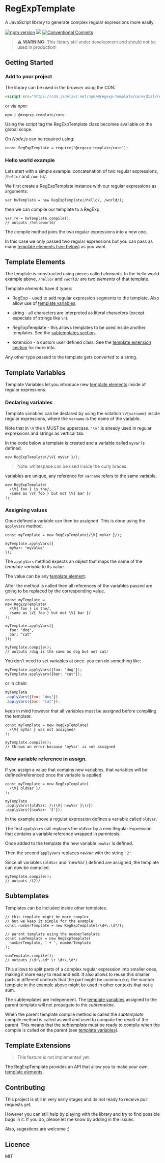 # RegExpTemplate
A JavaScript library to generate complex regular expressions more easily.

<!-- Badges -->
[![npm version](https://badge.fury.io/js/%40regexp-template%2Fcore.svg)](https://badge.fury.io/js/%40regexp-template%2Fcore)
[![](https://data.jsdelivr.com/v1/package/npm/@regexp-template/core/badge)](https://www.jsdelivr.com/package/npm/@regexp-template/core)
[![Conventional Commits](https://img.shields.io/badge/Conventional%20Commits-1.0.0-yellow.svg)](https://conventionalcommits.org)
<!-- End Badges -->


> :warning: **WARNING:** This library still under development and should not be used in production!


## Getting Started

### Add to your project
The library can be used in the browser using the CDN:
```HTML
<script src="https://cdn.jsdelivr.net/npm/@regexp-template/core/dist/regexp-template.min.js"></script>
```

or via _npm_:
```sh
npm i @regexp-template/core
```

Using the script tag the RegExpTemplate class becomes available on the global scope.

On _Node.js_ can be required using:
```JS
const RegExpTemplate = require('@regexp-template/core');
```

### Hello world example
Lets start with a simple example: concatenation of two regular expressions, `/hello/` and `/world/`.

We first create a RegExpTemplate instance with our regular expressions as arguments:
```JS
var hwTemplate = new RegExpTemplate(/hello/, /world/);
```

then we can compile our template to a RegExp:
```JS
var re = hwTemplate.compile();
// outputs /helloworld/
```

The compile method joins the two regular expressions into a new one.

In this case we only passed two regular expressions but you can pass as many [template elements (see below)](#Template-Elements) as you want.



## Template Elements
The template is constructed using pieces called _elements_.
In the hello world example above, `/hello/` and `/world/` are two _elements_ of that template.

Template _elements_ have 4 types:
- RegExp - used to add regular expression segments to the template. Also allow use of [template variables](#Template-Variables).
- string - all characters are interpreted as literal characters (except especials of strings like `\n`).

- RegExpTemplate - this allows templates to be used inside another templates. See the [subtemplates section](#Subtemplates).
- extension - a custom user defined class. See the [template extension section](#Template-Extensions) for more info.

Any other type passed to the template gets converted to a string.



## Template Variables
Template Variables let you introduce new [template elements](#Template-Elements) inside of regular expressions.

### Declaring variables
Template variables can be declared by using the notation `\V{varname}` inside regular expressions, where the `varname` is the name of the variable.


Note that in `\V` the `V` MUST be uppercase. `'\v'` is already used in regular expressions and strings as vertical tab.

In the code below a template is created and a variable called `myVar` is defined.

```JS
new RegExpTemplate(/\V{ myVar }/);
```

> Note: whitespace can be used inside the curly braces.


variables are unique, any reference for `varname` refers to the same variable.
```JS
new RegExpTemplate(
  /\V{ foo } is the/,
  /same as \V{ foo } but not \V{ bar }/
);
```



### Assigning values

Once defined a variable can then be assigned. This is done using the `applyVars` method.

```JS
const myTemplate = new RegExpTemplate(/\V{ myVar }/);

myTemplate.applyVars({
  myVar: "myValue"
});
```
The `applyVars` method expects an object that maps the name of the _template variable_ to its value.

The value can be any [template element](#Template-Elements).

After the method is called then all references of the variables passed are going to be replaced by the corresponding value.

```JS
const myTemplate = 
new RegExpTemplate(
  /\V{ foo } is the/,
  /same as \V{ foo } but not \V{ bar }/
);

myTemplate.applyVars({
  foo: "dog",
  bar: "cat"
});

myTemplate.compile();
// outputs /dog is the same as dog but not cat/
```

You don't need to set variables at once. you can do something like:
```JS
myTemplate.applyVars({foo: "dog"});
myTemplate.applyVars({bar: "cat"});
```
or in chain:
```js
myTemplate
.applyVars({foo: "dog"})
.applyVars({bar: "cat"});
```

keep in mind however that all variables must be assigned before compiling the template:
```JS
const myTemplate = new RegExpTemplate(
  /\V{ myVar } was not assigned/
);

myTemplate.compile();
// throws an error because 'myVar' is not assigned
```

### New variable reference in assign.
If you assign a value that contains new variables, that variables will be defined/referenced once the variable is applied.

```JS
const myTemplate = new RegExpTemplate(
  /\V{ oldVar }/
);

myTemplate
.applyVars({oldVar: /\(\V{ newVar }\)/})
.applyVars({newVar: '2'});
```

In the example above a regular expression defines a variable called `oldVar`.

The first `applyVars` call replaces the `oldVar` by a new Regular Expression that contains a variable reference wrapped in parentesis.

Once added to the template the new variable `newVar` is defined.

Then the second `applyVars` replaces `newVar` with the string `'2'`.

Since all variables (`oldVar` and ´newVar´) defined are assigned, the template can now be compiled.
```JS
myTemplate.compile();
// outputs /(2)/
```



## Subtemplates
Templates can be included inside other templates.

```JS
// this template might be more complex
// but we keep it simple for the example
const numberTemplate = new RegExpTemplate(/\d+\.\d*/);

// parent template using the numberTemplate
const sumTemplate = new RegExpTemplate(
  numberTemplate, ' + ', numberTemplate
);

sumTemplate.compile();
// outputs /\d+\.\d* \+ \d+\.\d*/
```

This allows to split parts of a complex regular expression into smaller ones, making it more easy to read and edit.
It also allows to reuse this smaller parts in different contexts that the part might be common e.q. the number template in the example above might be used in other contexts that not a sum.

The subtemplates are independent. The [template variables](#Template-Variables) assigned to the parent template will not propagate to the _subtemplate_.

When the parent template compile method is called the _subtemplate_ compile method is called as well and used to compute the result of the parent. This means that the _subtemplate_ must be ready to compile when the compile is called on the parent (see [template variables](#Template-Variables)).



## Template Extensions
> This feature is not implemented yet.

The RegExpTemplate provides an API that allow you to make your own [template elements](#Template-Elements).



## Contributing
This project is still in very early stages and its not ready to receive pull requests yet.

However you can still help by playing with the library and try to find possible bugs in it. If you do, please let me know by adding in the issues.

Also, sugestions are welcome :)



## Licence
MIT
